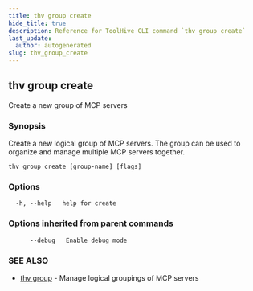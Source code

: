 ```yaml
---
title: thv group create
hide_title: true
description: Reference for ToolHive CLI command `thv group create`
last_update:
  author: autogenerated
slug: thv_group_create
---
```


## thv group create

Create a new group of MCP servers

### Synopsis

Create a new logical group of MCP servers. The group can be used to organize and manage multiple MCP servers together.

```
thv group create [group-name] [flags]
```

### Options

```
  -h, --help   help for create
```

### Options inherited from parent commands

```
      --debug   Enable debug mode
```

### SEE ALSO

* [thv group](thv_group.md)	 - Manage logical groupings of MCP servers

